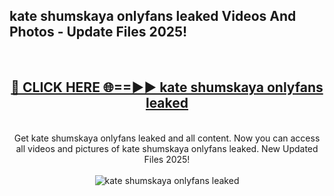 <h2>kate shumskaya onlyfans leaked Videos And Photos - Update Files 2025!</h2>
<br>
<div align="center">
<h2><a href="https://linkcuts.com/hfmhzwbr" rel="nofollow">🔴 CLICK HERE 🌐==►► kate shumskaya onlyfans leaked</a></h2>
<br>
Get kate shumskaya onlyfans leaked and all content. Now you can access all videos and pictures of kate shumskaya onlyfans leaked. New Updated Files 2025!
<br>
<br>
<a href="https://linkcuts.com/hfmhzwbr" rel="nofollow" data-target="animated-image.originalLink"><img src="https://i.ibb.co.com/WyWwxjT/player-gif2.gif" alt="kate shumskaya onlyfans leaked" style="max-width: 100%; display: inline-block;" data-target="animated-image.originalImage"></a>
</div>
<br>